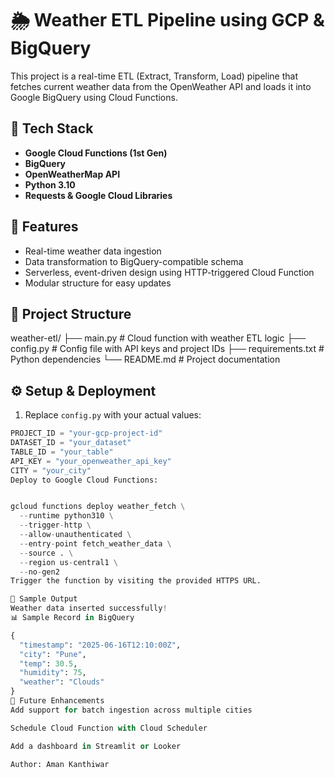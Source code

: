 
# 🌦️ Weather ETL Pipeline using GCP & BigQuery

This project is a real-time ETL (Extract, Transform, Load) pipeline that fetches current weather data from the OpenWeather API and loads it into Google BigQuery using Cloud Functions.

## 🔧 Tech Stack
- **Google Cloud Functions (1st Gen)**
- **BigQuery**
- **OpenWeatherMap API**
- **Python 3.10**
- **Requests & Google Cloud Libraries**

## 🚀 Features
- Real-time weather data ingestion
- Data transformation to BigQuery-compatible schema
- Serverless, event-driven design using HTTP-triggered Cloud Function
- Modular structure for easy updates

## 📁 Project Structure
weather-etl/
├── main.py # Cloud function with weather ETL logic
├── config.py # Config file with API keys and project IDs
├── requirements.txt # Python dependencies
└── README.md # Project documentation


## ⚙️ Setup & Deployment

1. Replace `config.py` with your actual values:
```python
PROJECT_ID = "your-gcp-project-id"
DATASET_ID = "your_dataset"
TABLE_ID = "your_table"
API_KEY = "your_openweather_api_key"
CITY = "your_city"
Deploy to Google Cloud Functions:


gcloud functions deploy weather_fetch \
  --runtime python310 \
  --trigger-http \
  --allow-unauthenticated \
  --entry-point fetch_weather_data \
  --source . \
  --region us-central1 \
  --no-gen2
Trigger the function by visiting the provided HTTPS URL.

🧪 Sample Output
Weather data inserted successfully!
📊 Sample Record in BigQuery

{
  "timestamp": "2025-06-16T12:10:00Z",
  "city": "Pune",
  "temp": 30.5,
  "humidity": 75,
  "weather": "Clouds"
}
📌 Future Enhancements
Add support for batch ingestion across multiple cities

Schedule Cloud Function with Cloud Scheduler

Add a dashboard in Streamlit or Looker

Author: Aman Kanthiwar
